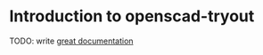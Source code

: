 # Introduction to openscad-tryout

TODO: write [great documentation](http://jacobian.org/writing/what-to-write/)
